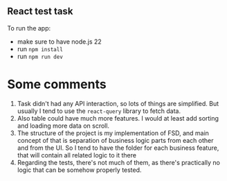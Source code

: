 ## React test task

To run the app:
- make sure to have node.js 22
- run `npm install`
- run `npm run dev`

# Some comments
1. Task didn't had any API interaction, so lots of things are simplified. But usually I tend to use the `react-query` library to fetch data.
2. Also table could have much more features. I would at least add sorting and loading more data on scroll.
3. The structure of the project is my implementation of FSD, and main concept of that is separation of business logic parts from each other and from the UI. So I tend to have the folder for each business feature, that will contain all related logic to it there
4. Regarding the tests, there's not much of them, as there's practically no logic that can be somehow properly tested.